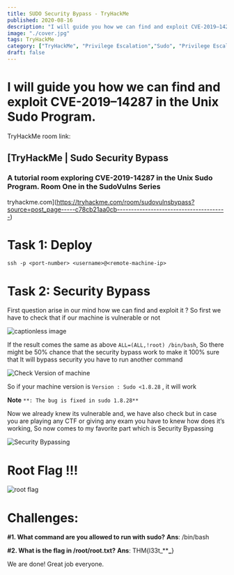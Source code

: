 ```yaml
---
title: SUDO Security Bypass - TryHackMe
published: 2020-08-16
description: "I will guide you how we can find and exploit CVE-2019–14287"
image: "./cover.jpg"
tags: TryHackMe
category: ["TryHackMe", "Privilege Escalation","Sudo", "Privilege Escalation"]
draft: false
---
```


I will guide you how we can find and exploit CVE-2019–14287 in the Unix Sudo Program.
=====================================================================================

TryHackMe room link:

[TryHackMe | Sudo Security Bypass
--------------------------------

### A tutorial room exploring CVE-2019-14287 in the Unix Sudo Program. Room One in the SudoVulns Series

tryhackme.com](https://tryhackme.com/room/sudovulnsbypass?source=post_page-----c78cb21aa0cb---------------------------------------)

**Task 1: Deploy**
==================

```
ssh -p <port-number> <username>@<remote-machine-ip>
```

**Task 2: Security Bypass**
===========================

First question arise in our mind how we can find and exploit it ? So first we have to check that if our machine is vulnerable or not

![captionless image](https://miro.medium.com/v2/resize:fit:2000/format:webp/1*dkduYM7DGoO1UrI6wC7STg.png)

If the result comes the same as above `ALL=(ALL,!root) /bin/bash`, So there might be 50% chance that the security bypass work to make it 100% sure that It will bypass security you have to run another command

![Check Version of machine](https://miro.medium.com/v2/resize:fit:1400/format:webp/1*tljqQqVfF7IUSVvIk_FJFA.png)

So if your machine version is `Version : Sudo <1.8.28` , it will work

**Note** `**: The bug is fixed in sudo 1.8.28**`

Now we already knew its vulnerable and, we have also check but in case you are playing any CTF or giving any exam you have to knew how does it’s working, So now comes to my favorite part which is Security Bypassing

![Security Bypassing](https://miro.medium.com/v2/resize:fit:1400/format:webp/1*XxHCy_a432wtnCSVzlsVSQ.png)

**Root Flag !!!**
=================

![root flag](https://miro.medium.com/v2/resize:fit:1400/format:webp/1*SPWk07gIDobGn4ljOGAq8g.png)

**Challenges:**
===============

**#1. What command are you allowed to run with sudo?**
**Ans**: /bin/bash

**#2. What is the flag in /root/root.txt?**
**Ans**: THM{l33t_********_******}

We are done! Great job everyone.
